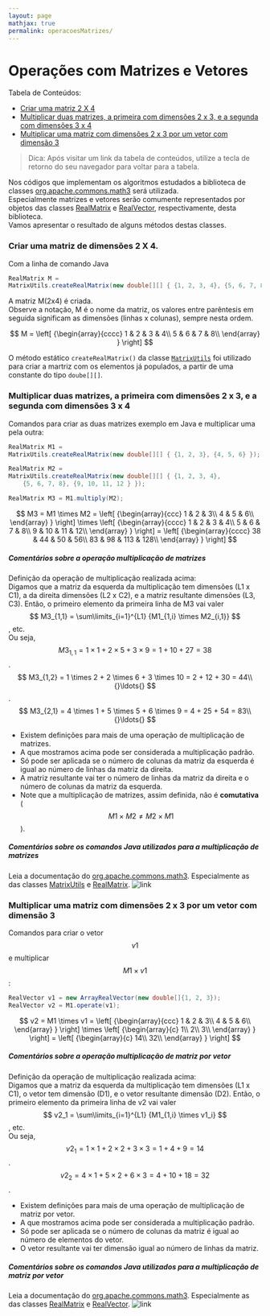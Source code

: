 ```yaml
---
layout: page
mathjax: true
permalink: operacoesMatrizes/
---
```


# Operações com Matrizes e Vetores


Tabela de Conteúdos:

- [Criar uma matriz 2 X 4](#crimat)
- [Multiplicar duas matrizes, a primeira com dimensões 2 x 3, e a segunda com dimensões 3 x 4](#matmult)
- [Multiplicar uma matriz com dimensões 2 x 3 por um vetor com dimensão 3](#matvetmult)

> Dica: Após visitar um link da tabela de conteúdos, utilize a tecla de retorno do seu navegador para voltar para a tabela.


Nos códigos que implementam os algoritmos estudados a biblioteca de classes
[org.apache.commons.math3](http://commons.apache.org/proper/commons-math/javadocs/api-3.6.1/index.html) será utilizada.  
Especialmente matrizes e vetores serão comumente representados por objetos das classes [RealMatrix](http://commons.apache.org/proper/commons-math/javadocs/api-3.6.1/org/apache/commons/math3/linear/RealMatrix.html) e 
[RealVector](http://commons.apache.org/proper/commons-math/javadocs/api-3.6.1/org/apache/commons/math3/linear/RealVector.html), respectivamente, desta biblioteca.  
Vamos apresentar o resultado de alguns métodos destas classes.

<a name='crimat'></a>

### Criar uma matriz de dimensões 2 X 4.

Com a linha de comando Java  
```java
RealMatrix M = 
MatrixUtils.createRealMatrix(new double[][] { {1, 2, 3, 4}, {5, 6, 7, 8} });
```
A matriz M(2x4) é criada.  
Observe a notação, M é o nome da matriz, os valores entre parêntesis em seguida significam as dimensões (linhas x colunas), 
sempre nesta ordem.

$$
  M = 
  \left[ {\begin{array}{cccc}
   1 & 2 & 3 & 4\\
   5 & 6 & 7 & 8\\
  \end{array} } \right]
$$

O método estático `createRealMatrix()` da classe [`MatrixUtils`](http://commons.apache.org/proper/commons-math/javadocs/api-3.3/org/apache/commons/math3/linear/MatrixUtils.html) foi utilizado para criar a martriz com os elementos 
já populados, a partir de uma constante do tipo `doube[][]`.

<a name='matmult'></a>

### Multiplicar duas matrizes, a primeira com dimensões 2 x 3, e a segunda com dimensões 3 x 4

Comandos para criar as duas matrizes exemplo em Java e multiplicar uma pela outra:  

```java
RealMatrix M1 = 
MatrixUtils.createRealMatrix(new double[][] { {1, 2, 3}, {4, 5, 6} });

RealMatrix M2 = 
MatrixUtils.createRealMatrix(new double[][] { {1, 2, 3, 4}, 
	{5, 6, 7, 8}, {9, 10, 11, 12 } });

RealMatrix M3 = M1.multiply(M2);
```

$$
	M3 = 
  M1 \times M2 = 
  \left[ {\begin{array}{ccc}
   1 & 2 & 3\\
   4 & 5 & 6\\
  \end{array} } \right] \times 
  \left[ {\begin{array}{cccc}
   1 & 2 & 3 & 4\\
   5 & 6 & 7 & 8\\
   9 & 10 & 11 & 12\\
  \end{array} } \right] = 
  \left[ {\begin{array}{cccc}
   38 & 44 & 50 & 56\\
   83 & 98 & 113 & 128\\
  \end{array} } \right]
$$


##### Comentários sobre a operação multiplicação de matrizes

Definição da operação de multiplicação realizada acima:  
Digamos que a matriz da esquerda da multiplicação tem dimensões (L1 x C1), a da direita dimensões (L2 x C2), 
e a matriz resultante dimensões (L3, C3).
Então, o primeiro elemento da primeira linha de M3 vai valer $$ M3_{1,1} = \sum\limits_{i=1}^{L1} {M1_{1,i} \times M2_{i,1}} $$, etc.  
Ou seja,  
$$ M3_{1,1} = 1 \times 1 + 2 \times 5 + 3 \times 9 = 1 + 10 + 27 = 38 $$.  
$$ M3_{1,2} = 1 \times 2 + 2 \times 6 + 3 \times 10 = 2 + 12 + 30 = 44\\
{}\ldots{} $$.  
$$ M3_{2,1} = 4 \times 1 + 5 \times 5 + 6 \times 9 = 4 + 25 + 54 = 83\\
{}\ldots{} $$

+ Existem definições para mais de uma operação de multiplicação de matrizes.
+ A que mostramos acima pode ser considerada a multiplicação padrão.
+ Só pode ser aplicada se o número de colunas da matriz da esquerda é igual ao número de linhas da matriz da direita.
+ A matriz resultante vai ter o número de linhas da matriz da direita e o número de colunas da matriz da esquerda.
+ Note que a multiplicação de matrizes, assim definida, não é **comutativa** ($$ M1 \times M2 \ne M2 \times M1 $$).


##### Comentários sobre os comandos Java utilizados para a multiplicação de matrizes

Leia a documentação do [org.apache.commons.math3](http://commons.apache.org/proper/commons-math/javadocs/api-3.6.1/index.html).
Especialmente as das classes 
[MatrixUtils](http://commons.apache.org/proper/commons-math/javadocs/api-3.6.1/org/apache/commons/math3/linear/MatrixUtils.html) e
[RealMatrix](http://commons.apache.org/proper/commons-math/javadocs/api-3.6.1/org/apache/commons/math3/linear/RealMatrix.html).
![link](https://github.global.ssl.fastly.net/images/icons/emoji/link.png?v5)  



<a name='matvetmult'></a>

### Multiplicar uma matriz com dimensões 2 x 3 por um vetor com dimensão 3

Comandos para criar o vetor $$v1$$ e multiplicar $$M1 \times v1$$ :  

```java
RealVector v1 = new ArrayRealVector(new double[]{1, 2, 3});
RealVector v2 = M1.operate(v1);
```

$$
	v2 = 
  M1 \times v1 = 
  \left[ {\begin{array}{ccc}
   1 & 2 & 3\\
   4 & 5 & 6\\
  \end{array} } \right] \times 
  \left[ {\begin{array}{c}
   1\\
   2\\
   3\\
  \end{array} } \right] = 
  \left[ {\begin{array}{c}
   14\\
   32\\
  \end{array} } \right]
$$


##### Comentários sobre a operação multiplicação de matriz por vetor

Definição da operação de multiplicação realizada acima:  
Digamos que a matriz da esquerda da multiplicação tem dimensões (L1 x C1), o vetor tem dimensão (D1), e o vetor resultante dimensão (D2).
Então, o primeiro elemento da primeira linha de v2 vai valer $$ v2_1 = \sum\limits_{i=1}^{L1} {M1_{1,i} \times v1_i} $$, etc.  
Ou seja,  
$$ v2_1 = 1 \times 1 + 2 \times 2 + 3 \times 3 = 1 + 4 + 9 = 14 $$.  
$$ v2_2 = 4 \times 1 + 5 \times 2 + 6 \times 3 = 4 + 10 + 18 = 32 $$.  

+ Existem definições para mais de uma operação de multiplicação de matriz por vetor.
+ A que mostramos acima pode ser considerada a multiplicação padrão.
+ Só pode ser aplicada se o número de colunas da matriz é igual ao número de elementos do vetor.
+ O vetor resultante vai ter dimensão igual ao número de linhas da matriz.


#####  Comentários sobre os comandos Java utilizados para a multiplicação de matriz por vetor

Leia a documentação do [org.apache.commons.math3](http://commons.apache.org/proper/commons-math/javadocs/api-3.6.1/index.html).
Especialmente as das classes 
[RealMatrix](http://commons.apache.org/proper/commons-math/javadocs/api-3.6.1/org/apache/commons/math3/linear/RealMatrix.html) e
[RealVector](http://commons.apache.org/proper/commons-math/javadocs/api-3.6.1/org/apache/commons/math3/linear/RealVector.html).
![link](https://github.global.ssl.fastly.net/images/icons/emoji/link.png?v5)  




